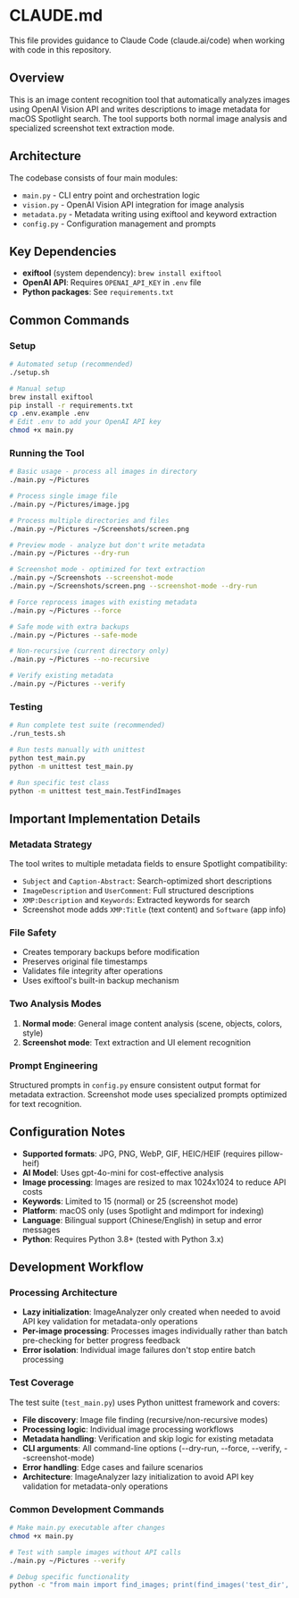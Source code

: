 # CLAUDE.md

This file provides guidance to Claude Code (claude.ai/code) when working with code in this repository.

## Overview

This is an image content recognition tool that automatically analyzes images using OpenAI Vision API and writes descriptions to image metadata for macOS Spotlight search. The tool supports both normal image analysis and specialized screenshot text extraction mode.

## Architecture

The codebase consists of four main modules:

- `main.py` - CLI entry point and orchestration logic
- `vision.py` - OpenAI Vision API integration for image analysis
- `metadata.py` - Metadata writing using exiftool and keyword extraction
- `config.py` - Configuration management and prompts

## Key Dependencies

- **exiftool** (system dependency): `brew install exiftool`
- **OpenAI API**: Requires `OPENAI_API_KEY` in `.env` file
- **Python packages**: See `requirements.txt`

## Common Commands

### Setup
```bash
# Automated setup (recommended)
./setup.sh

# Manual setup
brew install exiftool
pip install -r requirements.txt
cp .env.example .env
# Edit .env to add your OpenAI API key
chmod +x main.py
```

### Running the Tool
```bash
# Basic usage - process all images in directory
./main.py ~/Pictures

# Process single image file
./main.py ~/Pictures/image.jpg

# Process multiple directories and files
./main.py ~/Pictures ~/Screenshots/screen.png

# Preview mode - analyze but don't write metadata
./main.py ~/Pictures --dry-run

# Screenshot mode - optimized for text extraction
./main.py ~/Screenshots --screenshot-mode
./main.py ~/Screenshots/screen.png --screenshot-mode --dry-run

# Force reprocess images with existing metadata
./main.py ~/Pictures --force

# Safe mode with extra backups
./main.py ~/Pictures --safe-mode

# Non-recursive (current directory only)
./main.py ~/Pictures --no-recursive

# Verify existing metadata
./main.py ~/Pictures --verify
```

### Testing
```bash
# Run complete test suite (recommended)
./run_tests.sh

# Run tests manually with unittest
python test_main.py
python -m unittest test_main.py

# Run specific test class
python -m unittest test_main.TestFindImages
```

## Important Implementation Details

### Metadata Strategy
The tool writes to multiple metadata fields to ensure Spotlight compatibility:
- `Subject` and `Caption-Abstract`: Search-optimized short descriptions
- `ImageDescription` and `UserComment`: Full structured descriptions  
- `XMP:Description` and `Keywords`: Extracted keywords for search
- Screenshot mode adds `XMP:Title` (text content) and `Software` (app info)

### File Safety
- Creates temporary backups before modification
- Preserves original file timestamps
- Validates file integrity after operations
- Uses exiftool's built-in backup mechanism

### Two Analysis Modes
1. **Normal mode**: General image content analysis (scene, objects, colors, style)
2. **Screenshot mode**: Text extraction and UI element recognition

### Prompt Engineering
Structured prompts in `config.py` ensure consistent output format for metadata extraction. Screenshot mode uses specialized prompts optimized for text recognition.

## Configuration Notes

- **Supported formats**: JPG, PNG, WebP, GIF, HEIC/HEIF (requires pillow-heif)
- **AI Model**: Uses gpt-4o-mini for cost-effective analysis
- **Image processing**: Images are resized to max 1024x1024 to reduce API costs
- **Keywords**: Limited to 15 (normal) or 25 (screenshot mode) 
- **Platform**: macOS only (uses Spotlight and mdimport for indexing)
- **Language**: Bilingual support (Chinese/English) in setup and error messages
- **Python**: Requires Python 3.8+ (tested with Python 3.x)

## Development Workflow

### Processing Architecture
- **Lazy initialization**: ImageAnalyzer only created when needed to avoid API key validation for metadata-only operations
- **Per-image processing**: Processes images individually rather than batch pre-checking for better progress feedback
- **Error isolation**: Individual image failures don't stop entire batch processing

### Test Coverage
The test suite (`test_main.py`) uses Python unittest framework and covers:
- **File discovery**: Image file finding (recursive/non-recursive modes)
- **Processing logic**: Individual image processing workflows
- **Metadata handling**: Verification and skip logic for existing metadata
- **CLI arguments**: All command-line options (--dry-run, --force, --verify, --screenshot-mode)
- **Error handling**: Edge cases and failure scenarios
- **Architecture**: ImageAnalyzer lazy initialization to avoid API key validation for metadata-only operations

### Common Development Commands
```bash
# Make main.py executable after changes
chmod +x main.py

# Test with sample images without API calls
./main.py ~/Pictures --verify

# Debug specific functionality
python -c "from main import find_images; print(find_images('test_dir', recursive=False))"
```